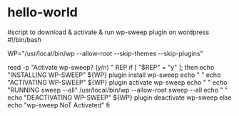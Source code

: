 
# hello-world

#script to download & activate & run wp-sweep plugin on wordpress
#!/bin/bash

WP="/usr/local/bin/wp --allow-root --skip-themes --skip-plugins"

read -p "Activate wp-sweep? (y/n) " REP
if [ "$REP" = "y" ]; then
 echo "INSTALLING WP-SWEEP"
${WP} plugin install wp-sweep 
 echo " "
 echo "ACTIVATING WP-SWEEP"
${WP} plugin activate wp-sweep
  echo " "
  echo "RUNNING sweep --all"
/usr/local/bin/wp --allow-root sweep --all
  echo " "  
echo "DEACTIVATING WP-SWEEP"
${WP} plugin deactivate wp-sweep
else
  echo "wp-sweep NoT Activated"
fi

